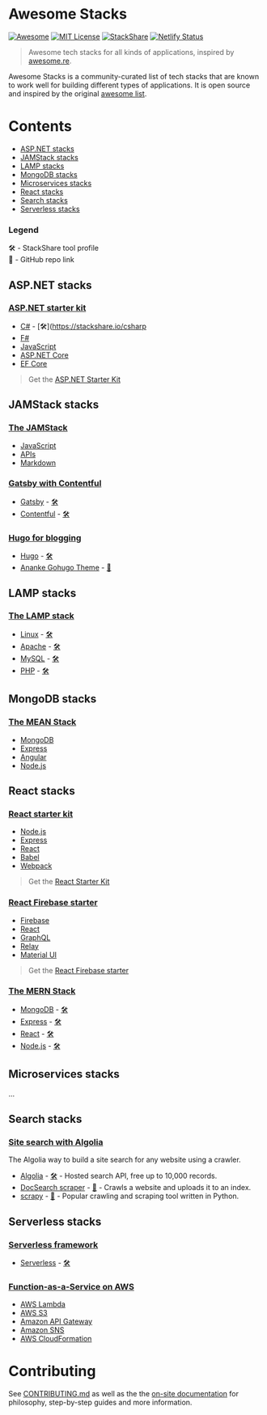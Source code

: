 # Awesome Stacks
[![Awesome](https://cdn.rawgit.com/sindresorhus/awesome/d7305f38d29fed78fa85652e3a63e154dd8e8829/media/badge.svg)](https://github.com/sindresorhus/awesome)
[![MIT License](https://img.shields.io/npm/l/express.svg)](https://github.com/stackshareio/awesome-stacks)
[![StackShare](https://img.shields.io/badge/tech-stack-0690fa.svg?style=flat)](https://stackshare.io/dzello/awesome-stacks)
[![Netlify Status](https://api.netlify.com/api/v1/badges/7fb9c28c-1e1e-41e0-a0c6-95a5770f4abf/deploy-status)](https://app.netlify.com/sites/awesomestacks/deploys)

> Awesome tech stacks for all kinds of applications, inspired by [awesome.re](http://awesome.re).

Awesome Stacks is a community-curated list of tech stacks that are known to work well for building different types of applications. It is open source and inspired by the original [awesome list](http://awesome.re/).

# Contents

- [ASP.NET stacks](#aspnet-stacks)
- [JAMStack stacks](#jamstack-stacks)
- [LAMP stacks](#lamp-stacks)
- [MongoDB stacks](#mongodb-stacks)
- [Microservices stacks](#microservices-stacks)
- [React stacks](#react-stacks)
- [Search stacks](#search-stacks)
- [Serverless stacks](#serverless-stacks)

### Legend

🛠 - StackShare tool profile<br>
🐙 - GitHub repo link

## ASP.NET stacks

### [ASP.NET starter kit](https://awesomestacks.dev/aspnet-starter-kit)

- [C#]() - [🛠](https://stackshare.io/csharp
- [F#]()
- [JavaScript]()
- [ASP.NET Core]()
- [EF Core]()

> Get the [ASP.NET Starter Kit](https://github.com/kriasoft/aspnet-starter-kit)

## JAMStack stacks

### [The JAMStack](https://awesomestacks.dev/the-jamstack)

- [JavaScript](https://developer.mozilla.org/en-US/docs/Web/JavaScript)
- [APIs](https://en.wikipedia.org/wiki/Application_programming_interface)
- [Markdown](https://daringfireball.net/projects/markdown/syntax)

### [Gatsby with Contentful](https://awesomestacks.dev/gatsby-with-contentful)

- [Gatsby](https://gatsbyjs.org/) - [🛠](https://stackshare.io/gatsby)
- [Contentful](https://contentful.com/) - [🛠](https://stackshare.io/contentful)

### [Hugo for blogging](https://awesomestacks.dev/hugo-for-blogging)

- [Hugo](https://gohugo.io/) - [🛠](https://stackshare.io/hugo)
- [Ananke Gohugo Theme](https://themes.gohugo.io/gohugo-theme-ananke/) - [🐙](https://github.com/budparr/gohugo-theme-ananke)

## LAMP stacks

### [The LAMP stack]()

- [Linux]() - [🛠️]()
- [Apache]() - [🛠️]()
- [MySQL]() - [🛠️]()
- [PHP]() - [🛠️]()

## MongoDB stacks

### [The MEAN Stack](awesomestacks.dev/the-mean-stack)

- [MongoDB]()
- [Express]()
- [Angular]()
- [Node.js]()

## React stacks

### [React starter kit](awesomestacks.dev/react-starter-kit)

- [Node.js]()
- [Express]()
- [React]()
- [Babel]()
- [Webpack]()

> Get the [React Starter Kit](https://github.com/kriasoft/react-starter-kit)

### [React Firebase starter](awesomestacks.dev/react-firebase-starter)

- [Firebase]()
- [React]()
- [GraphQL]()
- [Relay]()
- [Material UI]()

> Get the [React Firebase starter](https://github.com/kriasoft/react-firebase-starter)

### [The MERN Stack](awesomestacks.dev/the-mern-stack)

- [MongoDB]() - [🛠️]()
- [Express]() - [🛠️]()
- [React]() - [🛠️]()
- [Node.js]() - [🛠️]()

## Microservices stacks

...

## Search stacks

### [Site search with Algolia](https://awesomestacks.dev/site-search-algolia)

The Algolia way to build a site search for any website using a crawler.

- [Algolia](https://algolia.com/) - [🛠](https://stackshare.io/algolia) - Hosted search API, free up to 10,000 records.
- [DocSearch scraper](https://community.algolia.com/docsearch) - [🐙](https://github.com/algolia/docsearch-scraper) - Crawls a website and uploads it to an index.
- [scrapy](https://scrapy.org) - [🐙](https://github.com/scrapy/scrapy) - Popular crawling and scraping tool written in Python.

## Serverless stacks

### [Serverless framework](awesomestacks.dev/...)

- [Serverless](https://serverless.com/) - [🛠️](https://stackshare.io/serverless)

### [Function-as-a-Service on AWS](awesomestacks.dev/...)

- [AWS Lambda]()
- [AWS S3]()
- [Amazon API Gateway]()
- [Amazon SNS]()
- [AWS CloudFormation]()

# Contributing

See [CONTRIBUTING.md](./CONTRIBUTING.md) as well as the the [on-site documentation](https://awesomestacks.dev/docs) for philosophy, step-by-step guides and more information.
